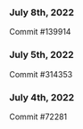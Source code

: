 ### July 8th, 2022

Commit #139914

### July 5th, 2022

Commit #314353


### July 4th, 2022

Commit #72281
